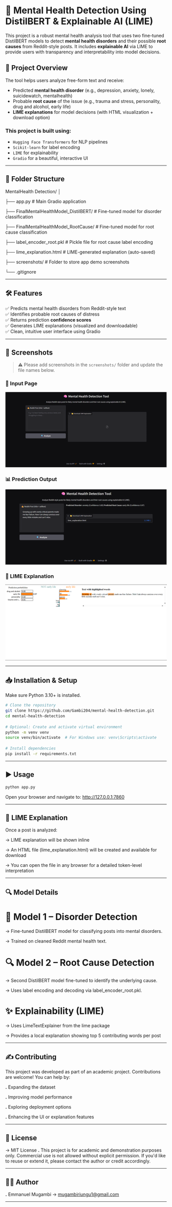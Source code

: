 # 🧠 Mental Health Detection Using DistilBERT & Explainable AI (LIME)

This project is a robust mental health analysis tool that uses two fine-tuned DistilBERT models to detect **mental health disorders** and their possible **root causes** from Reddit-style posts. It includes **explainable AI** via LIME to provide users with transparency and interpretability into model decisions.

## 📌 Project Overview

The tool helps users analyze free-form text and receive:
- Predicted **mental health disorder** (e.g., depression, anxiety, lonely, suicidewatch, mentalhealth)
- Probable **root cause** of the issue (e.g., trauma and stress, personality, drug and alcohol, early life)
- **LIME explanations** for model decisions (with HTML visualization + download option)

### This project is built using:
- `Hugging Face Transformers` for NLP pipelines
- `Scikit-learn` for label encoding
- `LIME` for explainability
- `Gradio` for a beautiful, interactive UI

---

## 📂 Folder Structure
MentalHealth Detection/
│

├── app.py # Main Gradio application

├── FinalMentalHealthModel_DistilBERT/ # Fine-tuned model for disorder classification

├── FinalMentalHealthModel_RootCause/ # Fine-tuned model for root cause classification

├── label_encoder_root.pkl # Pickle file for root cause label encoding

├── lime_explanation.html # LIME-generated explanation (auto-saved)

├── screenshots/ # Folder to store app demo screenshots

└── .gitignore

---

## 🛠️ Features

✅ Predicts mental health disorders from Reddit-style text  
✅ Identifies probable root causes of distress  
✅ Returns prediction **confidence scores**  
✅ Generates LIME explanations (visualized and downloadable)  
✅ Clean, intuitive user interface using Gradio    

---

## 📸 Screenshots

> ⚠️ Please add screenshots in the `screenshots/` folder and update the file names below.

### 🧪 Input Page  
![Input Page](./screenshots/input_page.png)

### 📊 Prediction Output  
![Prediction Output](./screenshots/prediction_output.png)

### 🧠 LIME Explanation  
![LIME Explanation](./screenshots/lime_explanation.png)

---

## 📥 Installation & Setup

Make sure Python 3.10+ is installed.

```bash
# Clone the repository
git clone https://github.com/Gambi204/mental-health-detection.git
cd mental-health-detection

# Optional: Create and activate virtual environment
python -m venv venv
source venv/bin/activate  # For Windows use: venv\Scripts\activate

# Install dependencies
pip install -r requirements.txt
```

---

## ▶️ Usage

```bash
python app.py
```
Open your browser and navigate to:
http://127.0.0.1:7860


---

## 📁 LIME Explanation
Once a post is analyzed:

-> LIME explanation will be shown inline

-> An HTML file (lime_explanation.html) will be created and available for download

-> You can open the file in any browser for a detailed token-level interpretation

---

## 🔍 Model Details
# 🧠 Model 1 – Disorder Detection
-> Fine-tuned DistilBERT model for classifying posts into mental disorders.

-> Trained on cleaned Reddit mental health text.

# 🔍 Model 2 – Root Cause Detection
-> Second DistilBERT model fine-tuned to identify the underlying cause.

-> Uses label encoding and decoding via label_encoder_root.pkl.

# ✨ Explainability (LIME)
-> Uses LimeTextExplainer from the lime package

-> Provides a local explanation showing top 5 contributing words per post

---

## ✍️ Contributing
This project was developed as part of an academic project. Contributions are welcome! You can help by:

**.** Expanding the dataset

**.** Improving model performance

**.** Exploring deployment options

**.** Enhancing the UI or explanation features

---

## 📝 License
-> MIT License
**.** This project is for academic and demonstration purposes only. Commercial use is not allowed without explicit permission. If you'd like to reuse or extend it, please contact the author or credit accordingly.

---

## 👨‍🎓 Author
**.** Emmanuel Mugambi -> mugambiriungu1@gmail.com

---
